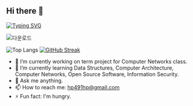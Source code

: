<!--Headers-->
## Hi there 👋
[![Typing SVG](https://readme-typing-svg.demolab.com?font=Silkscreen&duration=3000&pause=3000&color=000000&center=true&width=600&lines=Welcome+to+HyeonaPark491's+GitHub)](https://git.io/typing-svg)

<!--Image-->
![다운로드](https://github.com/user-attachments/assets/c0a456c4-9f0e-42fd-a0f1-9ef5dcebcb7a)


<!--Stats Viewer-->
![Top Langs](https://github-readme-stats.vercel.app/api/top-langs/?username=HyeonaPark491&layout=compact)
[![GitHub Streak](https://streak-stats.demolab.com?user=HyeonaPark491&theme=rose&date_format=%5BY.%5Dn.j&mode=weekly)](https://git.io/streak-stats)


<!--Info-->
- 🔭 I’m currently working on term project for Computer Networks class.
- 🌱 I’m currently learning Data Structures, Computer Architecture, Computer Networks, Open Source Software, Information Security.
- 💬 Ask me anything.
- 📫 How to reach me: hp491hp@gmail.com
- ⚡ Fun fact: I'm hungry.

